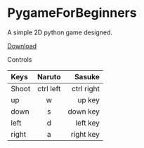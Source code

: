 # PygameForBeginners
A simple 2D python game designed.

[Download](https://github.com/gunwant11/Python-game-naruto/releases/tag/v1.0)


Controls

| Keys        | Naruto      | Sasuke        |
| :---        |    :----:   |          ---: |
| Shoot       | ctrl left   | ctrl right    |
| up          | w           | up key        |
| down        | s           | down key      |
| left        | d           | left key      |
| right       | a           | right key     |
